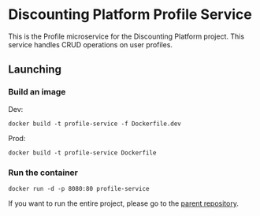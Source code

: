 # Discounting Platform Profile Service

This is the Profile microservice for the Discounting Platform project. This service handles CRUD operations on user profiles.

## Launching

### Build an image

Dev:

`docker build -t profile-service -f Dockerfile.dev`

Prod:

`docker build -t profile-service Dockerfile`

### Run the container

`docker run -d -p 8080:80 profile-service`

If you want to run the entire project, please go to the [parent repository](https://github.com/vb-ee/discount-platform).
